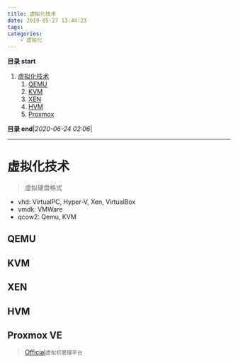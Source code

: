 ```yaml
---
title: 虚拟化技术
date: 2019-05-27 13:44:23
tags: 
categories:
    - 虚拟化
---
```


**目录 start**

1. [虚拟化技术](#虚拟化技术)
    1. [QEMU](#qemu)
    1. [KVM](#kvm)
    1. [XEN](#xen)
    1. [HVM](#hvm)
    1. [Proxmox](#proxmox)

**目录 end**|_2020-06-24 02:06_|
****************************************
# 虚拟化技术

> 虚拟硬盘格式
- vhd: VirtualPC, Hyper-V, Xen, VirtualBox
- vmdk: VMWare
- qcow2: Qemu, KVM

## QEMU

## KVM

## XEN

## HVM

## Proxmox VE
> [Official](https://www.proxmox.com/en/)`虚拟机管理平台`
